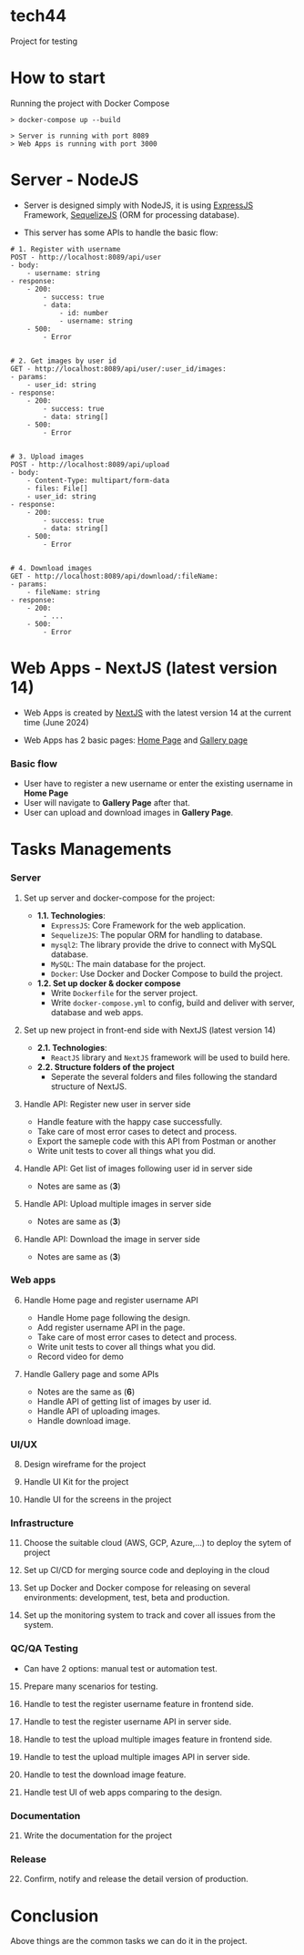 # tech44
Project for testing

# How to start

Running the project with Docker Compose

```
> docker-compose up --build

> Server is running with port 8089
> Web Apps is running with port 3000
```

# Server - NodeJS

- Server is designed simply with NodeJS, it is using [ExpressJS](https://expressjs.com/) Framework, [SequelizeJS](https://sequelize.org/) (ORM for processing database).

- This server has some APIs to handle the basic flow:

```
# 1. Register with username
POST - http://localhost:8089/api/user
- body:
    - username: string
- response:
    - 200:
        - success: true
        - data:
            - id: number
            - username: string
    - 500:
        - Error


# 2. Get images by user id
GET - http://localhost:8089/api/user/:user_id/images:
- params:
    - user_id: string
- response:
    - 200:
        - success: true
        - data: string[]
    - 500:
        - Error


# 3. Upload images
POST - http://localhost:8089/api/upload
- body:
    - Content-Type: multipart/form-data
    - files: File[]
    - user_id: string
- response:
    - 200:
        - success: true
        - data: string[]
    - 500:
        - Error


# 4. Download images
GET - http://localhost:8089/api/download/:fileName:
- params:
    - fileName: string
- response:
    - 200:
        - ...
    - 500:
        - Error
```

# Web Apps - NextJS (latest version 14)

- Web Apps is created by [NextJS](https://nextjs.org/) with the latest version 14 at the current time (June 2024)

- Web Apps has 2 basic pages: [Home Page](http://localhost:3000) and [Gallery page](http://localhost:3000/gallery)

### Basic flow
- User have to register a new username or enter the existing username in **Home Page**
- User will navigate to **Gallery Page** after that.
- User can upload and download images in **Gallery Page**.

# Tasks Managements

### Server

1. Set up server and docker-compose for the project:
    - **1.1. Technologies**:
        - `ExpressJS`: Core Framework for the web application.
        - `SequelizeJS`: The popular ORM for handling to database.
        - `mysql2`: The library provide the drive to connect with MySQL database.
        - `MySQL`: The main database for the project.
        - `Docker`: Use Docker and Docker Compose to build the project.
    - **1.2. Set up docker & docker compose**
        - Write `Dockerfile` for the server project.
        - Write `docker-compose.yml` to config, build and deliver with server, database and web apps.

2. Set up new project in front-end side with NextJS (latest version 14)
    - **2.1. Technologies**:
        - `ReactJS` library and `NextJS` framework will be used to build here.
    - **2.2. Structure folders of the project**
        - Seperate the several folders and files following the standard structure of NextJS.

3. Handle API: Register new user in server side
    - Handle feature with the happy case successfully.
    - Take care of most error cases to detect and process.
    - Export the sameple code with this API from Postman or another
    - Write unit tests to cover all things what you did.

4. Handle API: Get list of images following user id in server side
    - Notes are same as (**3**)

5. Handle API: Upload multiple images in server side
    - Notes are same as (**3**)

5. Handle API: Download the image in server side
    - Notes are same as (**3**)


### Web apps 

6. Handle Home page and register username API
    - Handle Home page following the design.
    - Add register username API in the page.
    - Take care of most error cases to detect and process.
    - Write unit tests to cover all things what you did.
    - Record video for demo

7. Handle Gallery page and some APIs
    - Notes are the same as (**6**)
    - Handle API of getting list of images by user id.
    - Handle API of uploading images.
    - Handle download image.

### UI/UX

8. Design wireframe for the project

9. Handle UI Kit for the project

10. Handle UI for the screens in the project


### Infrastructure

11. Choose the suitable cloud (AWS, GCP, Azure,...) to deploy the sytem of project

12. Set up CI/CD for merging source code and deploying in the cloud

13. Set up Docker and Docker compose for releasing on several environments: development, test, beta and production.

14. Set up the monitoring system to track and cover all issues from the system.


### QC/QA Testing

- Can have 2 options: manual test or automation test.

15. Prepare many scenarios for testing.

16. Handle to test the register username feature in frontend side.

17. Handle to test the register username API in server side.

17. Handle to test the upload multiple images feature in frontend side.

18. Handle to test the upload multiple images API in server side.

19. Handle to test the download image feature.

20. Handle test UI of web apps comparing to the design.


### Documentation

21. Write the documentation for the project

### Release

22. Confirm, notify and release the detail version of production.




# Conclusion

Above things are the common tasks we can do it in the project.